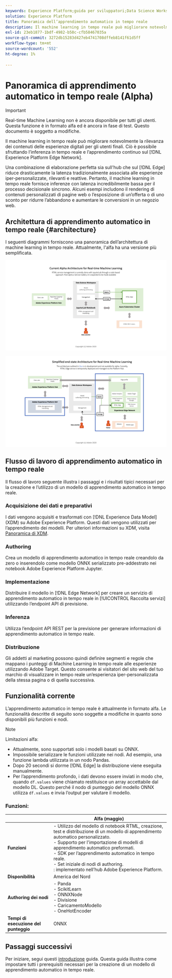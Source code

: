 ```yaml
---
keywords: Experience Platform;guida per sviluppatori;Data Science Workspace;argomenti popolari;apprendimento automatico in tempo reale;
solution: Experience Platform
title: Panoramica dell’apprendimento automatico in tempo reale
description: Il machine learning in tempo reale può migliorare notevolmente la rilevanza dei contenuti delle esperienze digitali per gli utenti finali. Ciò è possibile sfruttando l’inferenza in tempo reale e l’apprendimento continuo sulla rete Edge di Experienci Platform.
exl-id: 23eb1877-1bdf-4982-b58c-cfb58467035a
source-git-commit: 3272db15283d427eb4741708dffeb8141f61d5ff
workflow-type: tm+mt
source-wordcount: '552'
ht-degree: 1%

---
```


# Panoramica di apprendimento automatico in tempo reale (Alpha)

>[!IMPORTANT]
>
>Real-time Machine Learning non è ancora disponibile per tutti gli utenti. Questa funzione è in formato alfa ed è ancora in fase di test. Questo documento è soggetto a modifiche.

Il machine learning in tempo reale può migliorare notevolmente la rilevanza dei contenuti delle esperienze digitali per gli utenti finali. Ciò è possibile sfruttando l’inferenza in tempo reale e l’apprendimento continuo sul [!DNL Experience Platform Edge Network].

Una combinazione di elaborazione perfetta sia sull&#39;hub che sul [!DNL Edge] riduce drasticamente la latenza tradizionalmente associata alle esperienze iper-personalizzate, rilevanti e reattive. Pertanto, il machine learning in tempo reale fornisce inferenze con latenza incredibilmente bassa per il processo decisionale sincrono. Alcuni esempi includono il rendering di contenuti personalizzati di pagine web o l’esposizione di un’offerta o di uno sconto per ridurre l’abbandono e aumentare le conversioni in un negozio web.

## Architettura di apprendimento automatico in tempo reale {#architecture}

I seguenti diagrammi forniscono una panoramica dell’architettura di machine learning in tempo reale. Attualmente, l&#39;alfa ha una versione più semplificata.

![arco alfa](../images/rtml/alpha-arch.png)

![Panoramica semplificata](../images/rtml/end-to-end-arch.png)

## Flusso di lavoro di apprendimento automatico in tempo reale

Il flusso di lavoro seguente illustra i passaggi e i risultati tipici necessari per la creazione e l’utilizzo di un modello di apprendimento automatico in tempo reale.

### Acquisizione dei dati e preparativi

I dati vengono acquisiti e trasformati con [!DNL Experience Data Model] (XDM) su Adobe Experience Platform. Questi dati vengono utilizzati per l’apprendimento dei modelli. Per ulteriori informazioni su XDM, visita [Panoramica di XDM](../../xdm/home.md).

### Authoring

Crea un modello di apprendimento automatico in tempo reale creandolo da zero o inserendolo come modello ONNX serializzato pre-addestrato nei notebook Adobe Experience Platform Jupyter.

### Implementazione

Distribuire il modello in [!DNL Edge Network] per creare un servizio di apprendimento automatico in tempo reale in [!UICONTROL Raccolta servizi] utilizzando l’endpoint API di previsione.

### Inferenza

Utilizza l’endpoint API REST per la previsione per generare informazioni di apprendimento automatico in tempo reale.

### Distribuzione

Gli addetti al marketing possono quindi definire segmenti e regole che mappano i punteggi di Machine Learning in tempo reale alle esperienze utilizzando Adobe Target. Questo consente ai visitatori del sito web del tuo marchio di visualizzare in tempo reale un’esperienza iper-personalizzata della stessa pagina o di quella successiva.

## Funzionalità corrente

L’apprendimento automatico in tempo reale è attualmente in formato alfa. Le funzionalità descritte di seguito sono soggette a modifiche in quanto sono disponibili più funzioni e nodi.

>[!NOTE]
>
> Limitazioni alfa:
> - Attualmente, sono supportati solo i modelli basati su ONNX.
> - Impossibile serializzare le funzioni utilizzate nei nodi. Ad esempio, una funzione lambda utilizzata in un nodo Pandas.
> - Dopo 20 secondi si dorme [!DNL Edge] la distribuzione viene eseguita manualmente.
> - Per l’apprendimento profondo, i dati devono essere inviati in modo che, quando `df.values` viene chiamato restituisce un array accettabile dal modello DL. Questo perché il nodo di punteggio del modello ONNX utilizza `df.values` e invia l’output per valutare il modello.


### Funzioni:

| | Alfa (maggio) |
| --- | --- |
| **Funzioni** | - Utilizzo del modello di notebook RTML, creazione, test e distribuzione di un modello di apprendimento automatico personalizzato. <br> - Supporto per l&#39;importazione di modelli di apprendimento automatico preformati. <br> - SDK per l’apprendimento automatico in tempo reale. <br> - Set iniziale di nodi di authoring. <br> : implementato nell’hub Adobe Experience Platform. |
| **Disponibilità** | America del Nord |
| **Authoring dei nodi** | - Panda <br> - ScikitLearn <br> - ONNXNode <br> - Divisione <br> - CaricamentoModello <br> - OneHotEncoder |
| **Tempi di esecuzione del punteggio** | ONNX |

## Passaggi successivi

Per iniziare, segui questi [introduzione](./getting-started.md) guida. Questa guida illustra come impostare tutti i prerequisiti necessari per la creazione di un modello di apprendimento automatico in tempo reale.
